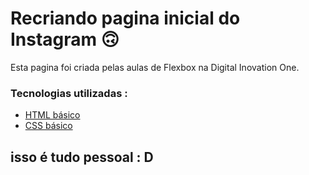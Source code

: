 # Recriando pagina inicial do Instagram 🙃

Esta pagina foi criada pelas aulas de Flexbox na Digital Inovation One. 

### Tecnologias utilizadas :

* [HTML básico](https://www.w3schools.com/html/)
* [CSS básico](https://developer.mozilla.org/pt-BR/docs/Web/CSS)

##  isso é tudo pessoal : D 
